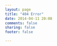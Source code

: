 ```yaml
---
layout: page
title: "404 Error"
date: 2014-04-11 20:08
comments: false
sharing: false
footer: false

---
```

<script type="text/javascript" src="http://www.qq.com/404/search_children.js" charset="utf-8"></script>

